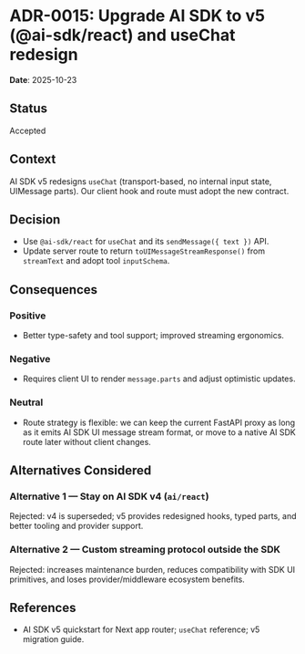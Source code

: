 # ADR-0015: Upgrade AI SDK to v5 (@ai-sdk/react) and useChat redesign

**Date**: 2025-10-23

## Status

Accepted

## Context

AI SDK v5 redesigns `useChat` (transport-based, no internal input state, UIMessage parts). Our client hook and route must adopt the new contract.

## Decision

- Use `@ai-sdk/react` for `useChat` and its `sendMessage({ text })` API.
- Update server route to return `toUIMessageStreamResponse()` from `streamText` and adopt tool `inputSchema`.

## Consequences

### Positive

- Better type-safety and tool support; improved streaming ergonomics.

### Negative

- Requires client UI to render `message.parts` and adjust optimistic updates.

### Neutral

- Route strategy is flexible: we can keep the current FastAPI proxy as long as it emits AI SDK UI message stream format, or move to a native AI SDK route later without client changes.

## Alternatives Considered

### Alternative 1 — Stay on AI SDK v4 (`ai/react`)

Rejected: v4 is superseded; v5 provides redesigned hooks, typed parts, and better tooling and provider support.

### Alternative 2 — Custom streaming protocol outside the SDK

Rejected: increases maintenance burden, reduces compatibility with SDK UI primitives, and loses provider/middleware ecosystem benefits.

## References

- AI SDK v5 quickstart for Next app router; `useChat` reference; v5 migration guide.
